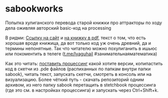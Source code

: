 # sabookworks
Попытка хулиганского перевода старой книжки про аттракторы по ходу дела оживляя авторский basic-код на processing

В ридми:
[Ссылку на сайт](https://sprott.physics.wisc.edu/SA.HTM) и [на книжку в pdf](https://sprott.physics.wisc.edu/fractals/booktext/sabook.pdf), текст о том, что есть хорошая вроде книжица, да вот только код уж очень древний, да и термины непонятные. Так что читателю можно похулиганить в ишьюс или покоментить в телеге ([t.me/lyaguhail](https://t.me/lyaguhail) #занимательнаяматематика)

Как это читать: [поставить процессинг](https://processing.org/download) какой хотите версии, копипастить код в скетчи из .pde файлов (распиханных по папкам внутри папки sabook), читать текст, запускать скетчи, смотреть в консоль или на визуализацию. Более чёткий путь - скачать репозиторий одним архивом, из него папку sabook перетащить в  stetchbook процессинга (где это см. в настройках процессинга) и запускать через Ctrl+Shift+k.

